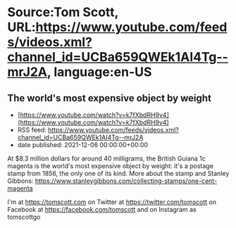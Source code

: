 # Source:Tom Scott, URL:https://www.youtube.com/feeds/videos.xml?channel_id=UCBa659QWEk1AI4Tg--mrJ2A, language:en-US

## The world's most expensive object by weight
 - [https://www.youtube.com/watch?v=k7fXbdRH9v4](https://www.youtube.com/watch?v=k7fXbdRH9v4)
 - RSS feed: https://www.youtube.com/feeds/videos.xml?channel_id=UCBa659QWEk1AI4Tg--mrJ2A
 - date published: 2021-12-06 00:00:00+00:00

At $8.3 million dollars for around 40 milligrams, the British Guiana 1c magenta is the world's most expensive object by weight: it's a postage stamp from 1856, the only one of its kind. More about the stamp and Stanley Gibbons: https://www.stanleygibbons.com/collecting-stamps/one-cent-magenta

I'm at https://tomscott.com
on Twitter at https://twitter.com/tomscott
on Facebook at https://facebook.com/tomscott
and on Instagram as tomscottgo

